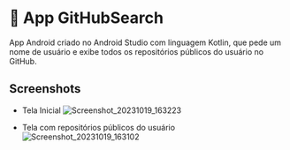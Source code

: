 
# 📱 App GitHubSearch 

App Android criado no Android Studio com linguagem Kotlin, que pede um nome de usuário e exibe todos os repositórios públicos do usuário no GitHub.

## Screenshots

* Tela Inicial
![Screenshot_20231019_163223](https://github.com/jessieFerrS/desafio-github-search/assets/114115950/8a45ebf2-6c6a-48f0-8e4f-1d3ab6625bc2)

* Tela com repositórios públicos do usuário
![Screenshot_20231019_163102](https://github.com/jessieFerrS/desafio-github-search/assets/114115950/6515e6f9-19f3-4d4d-93a4-2e2e4d15a4f6)

